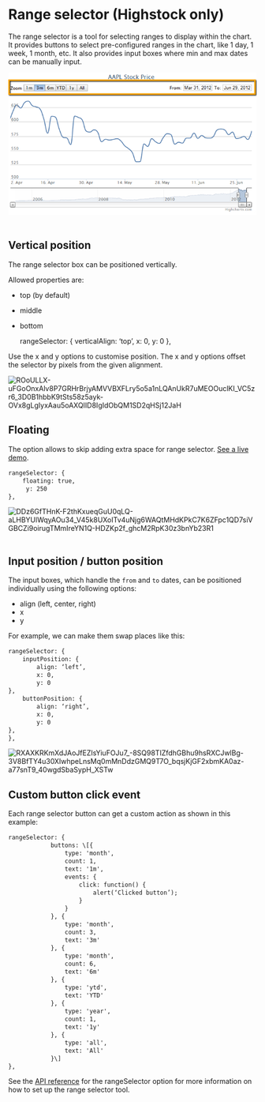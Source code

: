 Range selector (Highstock only)
================

The range selector is a tool for selecting ranges to display within the chart. It provides buttons to select pre-configured ranges in the chart, like 1 day, 1 week, 1 month, etc. It also provides input boxes where min and max dates can be manually input.

![rangeSelector.png](rangeSelector.png) 

Vertical position
-----------------

The range selector box can be positioned vertically.

Allowed properties are:

*   top (by default)
*   middle
*   bottom

    
    rangeSelector: {
    	verticalAlign: ‘top’,
    	x: 0,
    	y: 0
    },
    

Use the x and y options to customise position. The x and y options offset the selector by pixels from the given alignment.

![ROoULLX-uFGoOnxAlv8P7GRHrBrjyAMVVBXFLry5o5a1nLQAnUkR7uMEOOuclKI_VC5zr6_3D0B1hbbK9tSts58z5ayk-OVx8gLgIyxAau5oAXQIID8IgIdObQM1SD2qHSj12JaH](https://lh3.googleusercontent.com/ROoULLX-uFGoOnxAlv8P7GRHrBrjyAMVVBXFLry5o5a1nLQAnUkR7uMEOOuclKI_VC5zr6_3D0B1hbbK9tSts58z5ayk-OVx8gLgIyxAau5oAXQIID8IgIdObQM1SD2qHSj12JaH)

Floating
--------

The option allows to skip adding extra space for range selector. [See a live demo](http://jsfiddle.net/gh/get/library/pure/highcharts/highcharts/tree/master/samples/stock/rangeselector/floating/).

    
    rangeSelector: {
    	floating: true,
         y: 250 
    },
    

![DDz6GfTHnK-F2thKxueqGuU0qLQ-aLHBYUlWqyAOu34_V45k8UXoITv4uNjg6WAQtMHdKPkC7K6ZFpc1QD7siVGBCZi9oirugTMmIreYN1Q-HDZKp2f_ghcM2RpK30z3bnYb23R1](https://lh3.googleusercontent.com/DDz6GfTHnK-F2thKxueqGuU0qLQ-aLHBYUlWqyAOu34_V45k8UXoITv4uNjg6WAQtMHdKPkC7K6ZFpc1QD7siVGBCZi9oirugTMmIreYN1Q-HDZKp2f_ghcM2RpK30z3bnYb23R1) 

Input position / button position
--------------------------------

The input boxes, which handle the `from` and `to` dates, can be positioned individually using the following options:

*   align (left, center, right)
*   x
*   y

For example, we can make them swap places like this:

    
    rangeSelector: {
    	inputPosition: {
    		align: ‘left’,
    		x: 0,
    		y: 0
    },
    	buttonPosition: {
    		align: ‘right’,
    		x: 0,
    		y: 0
    },
    },
    

![RXAXKRKmXdJAoJfEZIsYiuFOJu7_-8SQ98TIZfdhGBhu9hsRXCJwlBg-3V8BfTY4u30XIwhpeLnsMq0mMnDdzGMQ9T7O_bqsjKjGF2xbmKA0az-a77snT9_40wgdSbaSypH_XSTw](https://lh5.googleusercontent.com/RXAXKRKmXdJAoJfEZIsYiuFOJu7_-8SQ98TIZfdhGBhu9hsRXCJwlBg-3V8BfTY4u30XIwhpeLnsMq0mMnDdzGMQ9T7O_bqsjKjGF2xbmKA0az-a77snT9_40wgdSbaSypH_XSTw)

Custom button click event
-------------------------

Each range selector button can get a custom action as shown in this example:

    
    rangeSelector: {
    			buttons: \[{
    				type: 'month',
    				count: 1,
    				text: '1m',
    				events: {
    					click: function() {
    						alert(‘Clicked button’);
    					}
    				}
    			}, {
    				type: 'month',
    				count: 3,
    				text: '3m'
    			}, {
    				type: 'month',
    				count: 6,
    				text: '6m'
    			}, {
    				type: 'ytd',
    				text: 'YTD'
    			}, {
    				type: 'year',
    				count: 1,
    				text: '1y'
    			}, {
    				type: 'all',
    				text: 'All'
    			}\]
    },
    

See the [API reference](http://api.highcharts.com/highstock/rangeSelector) for the rangeSelector option for more information on how to set up the range selector tool.
